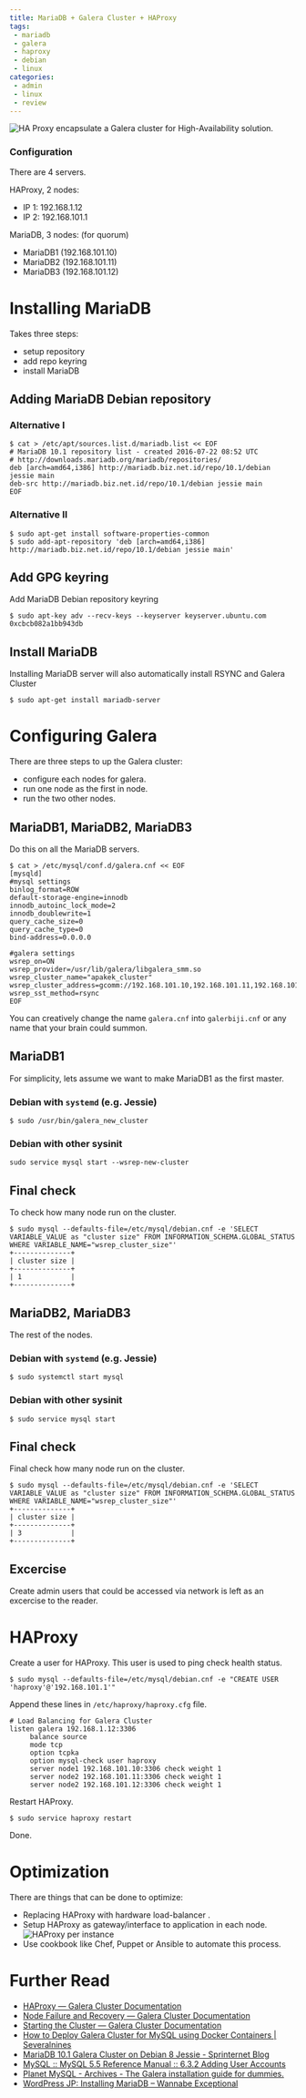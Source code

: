 ```yaml
---
title: MariaDB + Galera Cluster + HAProxy
tags:
 - mariadb
 - galera
 - haproxy
 - debian
 - linux
categories:
 - admin
 - linux
 - review
---
```


![HA Proxy encapsulate a Galera cluster for High-Availability solution.](/assets/haproxy-galera-1.png)

### Configuration

There are 4 servers.

HAProxy, 2 nodes:

* IP 1: 192.168.1.12
* IP 2: 192.168.101.1

MariaDB, 3 nodes: (for quorum)

* MariaDB1 (192.168.101.10)
* MariaDB2 (192.168.101.11)
* MariaDB3 (192.168.101.12)

# Installing MariaDB

Takes three steps:

* setup repository
* add repo keyring
* install MariaDB


## Adding MariaDB Debian repository

### Alternative I

~~~console
$ cat > /etc/apt/sources.list.d/mariadb.list << EOF
# MariaDB 10.1 repository list - created 2016-07-22 08:52 UTC
# http://downloads.mariadb.org/mariadb/repositories/
deb [arch=amd64,i386] http://mariadb.biz.net.id/repo/10.1/debian jessie main
deb-src http://mariadb.biz.net.id/repo/10.1/debian jessie main
EOF
~~~

### Alternative II

~~~console
$ sudo apt-get install software-properties-common
$ sudo add-apt-repository 'deb [arch=amd64,i386] http://mariadb.biz.net.id/repo/10.1/debian jessie main'
~~~

## Add GPG keyring

Add MariaDB Debian repository keyring

~~~console
$ sudo apt-key adv --recv-keys --keyserver keyserver.ubuntu.com 0xcbcb082a1bb943db
~~~

## Install MariaDB

Installing MariaDB server will also automatically install RSYNC and Galera Cluster

~~~console
$ sudo apt-get install mariadb-server
~~~

# Configuring Galera

There are three steps to up the Galera cluster:

* configure each nodes for galera.
* run one node as the first in node.
* run the two other nodes.

## MariaDB1, MariaDB2, MariaDB3

Do this on all the MariaDB servers.

~~~console
$ cat > /etc/mysql/conf.d/galera.cnf << EOF
[mysqld]
#mysql settings
binlog_format=ROW
default-storage-engine=innodb
innodb_autoinc_lock_mode=2
innodb_doublewrite=1
query_cache_size=0
query_cache_type=0
bind-address=0.0.0.0

#galera settings
wsrep_on=ON
wsrep_provider=/usr/lib/galera/libgalera_smm.so
wsrep_cluster_name="apakek_cluster"
wsrep_cluster_address=gcomm://192.168.101.10,192.168.101.11,192.168.101.12
wsrep_sst_method=rsync
EOF
~~~

You can creatively change the name `galera.cnf` into `galerbiji.cnf` or any name that
your brain could summon.

## MariaDB1

For simplicity, lets assume we want to make MariaDB1 as the first master.

### Debian with `systemd` (e.g. Jessie)

~~~console
$ sudo /usr/bin/galera_new_cluster
~~~

### Debian with other sysinit

~~~console
sudo service mysql start --wsrep-new-cluster
~~~

## Final check

To check how many node run on the cluster.

~~~console
$ sudo mysql --defaults-file=/etc/mysql/debian.cnf -e 'SELECT VARIABLE_VALUE as "cluster size" FROM INFORMATION_SCHEMA.GLOBAL_STATUS WHERE VARIABLE_NAME="wsrep_cluster_size"'
+--------------+
| cluster size |
+--------------+
| 1            |
+--------------+
~~~

## MariaDB2, MariaDB3

The rest of the nodes.

### Debian with `systemd` (e.g. Jessie)

~~~console
$ sudo systemctl start mysql
~~~

### Debian with other sysinit

~~~console
$ sudo service mysql start
~~~

## Final check

Final check how many node run on the cluster.

~~~console
$ sudo mysql --defaults-file=/etc/mysql/debian.cnf -e 'SELECT VARIABLE_VALUE as "cluster size" FROM INFORMATION_SCHEMA.GLOBAL_STATUS WHERE VARIABLE_NAME="wsrep_cluster_size"'
+--------------+
| cluster size |
+--------------+
| 3            |
+--------------+
~~~

## Excercise

Create admin users that could be accessed via network is left as an excercise
to the reader.

# HAProxy

Create a user for HAProxy. This user is used to ping check health status.

~~~console
$ sudo mysql --defaults-file=/etc/mysql/debian.cnf -e "CREATE USER 'haproxy'@'192.168.101.1'"
~~~

Append these lines in `/etc/haproxy/haproxy.cfg` file.

~~~
# Load Balancing for Galera Cluster
listen galera 192.168.1.12:3306
     balance source
     mode tcp
     option tcpka
     option mysql-check user haproxy
     server node1 192.168.101.10:3306 check weight 1
     server node2 192.168.101.11:3306 check weight 1
     server node2 192.168.101.12:3306 check weight 1
~~~

Restart HAProxy.

~~~console
$ sudo service haproxy restart
~~~

Done.

# Optimization

There are things that can be done to optimize:

* Replacing HAProxy with hardware load-balancer .
* Setup HAProxy as gateway/interface to application in each node.
![HAProxy per instance](/assets/haproxy-galera-per-apps.png)
* Use cookbook like Chef, Puppet or Ansible to automate this process.

# Further Read

* [HAProxy — Galera Cluster Documentation](http://galeracluster.com/documentation-webpages/haproxy.html)
* [Node Failure and Recovery — Galera Cluster Documentation](http://galeracluster.com/documentation-webpages/recovery.html)
* [Starting the Cluster — Galera Cluster Documentation](http://galeracluster.com/documentation-webpages/startingcluster.html)
* [How to Deploy Galera Cluster for MySQL using Docker Containers | Severalnines](http://severalnines.com/blog/how-deploy-galera-cluster-mysql-using-docker-containers)
* [MariaDB 10.1 Galera Cluster on Debian 8 Jessie - Sprinternet Blog](https://blog.sprinternet.at/2016/03/mariadb-10-1-galera-cluster-on-debian-8-jessie/)
* [MySQL :: MySQL 5.5 Reference Manual :: 6.3.2 Adding User Accounts](https://dev.mysql.com/doc/refman/5.5/en/adding-users.html)
* [Planet MySQL - Archives - The Galera installation guide for dummies.](https://planet.mysql.com/entry/?id=282416)
* [WordPress JP: Installing MariaDB – Wannabe Exceptional](https://staff.blog.ui.ac.id/jp/2016/05/10/wordpress-jp-installing-mariadb/)
